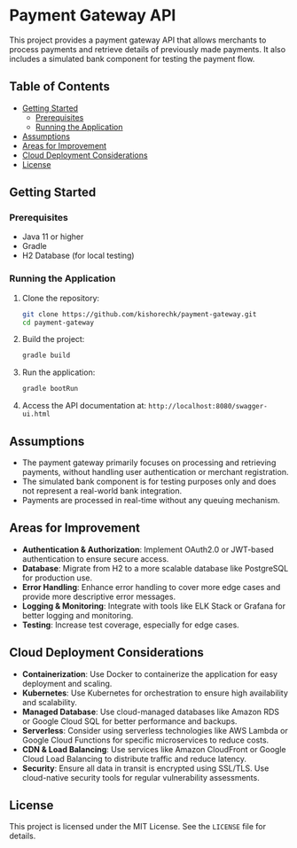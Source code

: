 # Payment Gateway API

This project provides a payment gateway API that allows merchants to process payments and retrieve details of previously made payments. It also includes a simulated bank component for testing the payment flow.

## Table of Contents

- [Getting Started](#getting-started)
    - [Prerequisites](#prerequisites)
    - [Running the Application](#running-the-application)
- [Assumptions](#assumptions)
- [Areas for Improvement](#areas-for-improvement)
- [Cloud Deployment Considerations](#cloud-deployment-considerations)
- [License](#license)

## Getting Started

### Prerequisites

- Java 11 or higher
- Gradle
- H2 Database (for local testing)

### Running the Application

1. Clone the repository:
   ```bash
   git clone https://github.com/kishorechk/payment-gateway.git
   cd payment-gateway
   ```

2. Build the project:
   ```bash
   gradle build
   ```

3. Run the application:
   ```bash
   gradle bootRun
   ```

4. Access the API documentation at: `http://localhost:8080/swagger-ui.html`

## Assumptions

- The payment gateway primarily focuses on processing and retrieving payments, without handling user authentication or merchant registration.
- The simulated bank component is for testing purposes only and does not represent a real-world bank integration.
- Payments are processed in real-time without any queuing mechanism.

## Areas for Improvement

- **Authentication & Authorization**: Implement OAuth2.0 or JWT-based authentication to ensure secure access.
- **Database**: Migrate from H2 to a more scalable database like PostgreSQL for production use.
- **Error Handling**: Enhance error handling to cover more edge cases and provide more descriptive error messages.
- **Logging & Monitoring**: Integrate with tools like ELK Stack or Grafana for better logging and monitoring.
- **Testing**: Increase test coverage, especially for edge cases.

## Cloud Deployment Considerations

- **Containerization**: Use Docker to containerize the application for easy deployment and scaling.
- **Kubernetes**: Use Kubernetes for orchestration to ensure high availability and scalability.
- **Managed Database**: Use cloud-managed databases like Amazon RDS or Google Cloud SQL for better performance and backups.
- **Serverless**: Consider using serverless technologies like AWS Lambda or Google Cloud Functions for specific microservices to reduce costs.
- **CDN & Load Balancing**: Use services like Amazon CloudFront or Google Cloud Load Balancing to distribute traffic and reduce latency.
- **Security**: Ensure all data in transit is encrypted using SSL/TLS. Use cloud-native security tools for regular vulnerability assessments.

## License

This project is licensed under the MIT License. See the `LICENSE` file for details.
